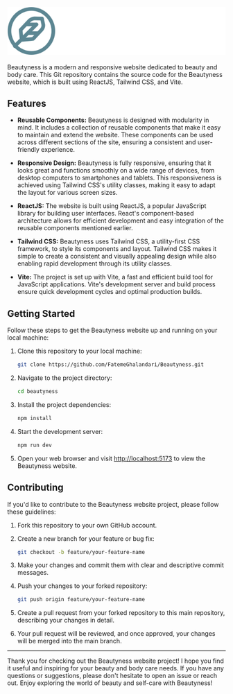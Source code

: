<a href="https://beautyness-bodycare.vercel.app/">
<img src="src/assets/Logo_white.svg" alt="Beauty is power a smile is its sword.">
</a>   
<br>
<br>
Beautyness is a modern and responsive website dedicated to beauty and body care. This Git repository contains the source code for the Beautyness website, which is built using ReactJS, Tailwind CSS, and Vite.

## Features

- **Reusable Components:** Beautyness is designed with modularity in mind. It includes a collection of reusable components that make it easy to maintain and extend the website. These components can be used across different sections of the site, ensuring a consistent and user-friendly experience.

- **Responsive Design:** Beautyness is fully responsive, ensuring that it looks great and functions smoothly on a wide range of devices, from desktop computers to smartphones and tablets. This responsiveness is achieved using Tailwind CSS's utility classes, making it easy to adapt the layout for various screen sizes.

- **ReactJS:** The website is built using ReactJS, a popular JavaScript library for building user interfaces. React's component-based architecture allows for efficient development and easy integration of the reusable components mentioned earlier.

- **Tailwind CSS:** Beautyness uses Tailwind CSS, a utility-first CSS framework, to style its components and layout. Tailwind CSS makes it simple to create a consistent and visually appealing design while also enabling rapid development through its utility classes.

- **Vite:** The project is set up with Vite, a fast and efficient build tool for JavaScript applications. Vite's development server and build process ensure quick development cycles and optimal production builds.

## Getting Started

Follow these steps to get the Beautyness website up and running on your local machine:

1. Clone this repository to your local machine:

   ```bash
   git clone https://github.com/FatemeGhalandari/Beautyness.git
   ```

2. Navigate to the project directory:

   ```bash
   cd beautyness
   ```

3. Install the project dependencies:

   ```bash
   npm install
   ```

4. Start the development server:

   ```bash
   npm run dev
   ```

5. Open your web browser and visit [http://localhost:5173](http://localhost:5173) to view the Beautyness website.

## Contributing

If you'd like to contribute to the Beautyness website project, please follow these guidelines:

1. Fork this repository to your own GitHub account.

2. Create a new branch for your feature or bug fix:

   ```bash
   git checkout -b feature/your-feature-name
   ```

3. Make your changes and commit them with clear and descriptive commit messages.

4. Push your changes to your forked repository:

   ```bash
   git push origin feature/your-feature-name
   ```

5. Create a pull request from your forked repository to this main repository, describing your changes in detail.

6. Your pull request will be reviewed, and once approved, your changes will be merged into the main branch.

---

Thank you for checking out the Beautyness website project! I hope you find it useful and inspiring for your beauty and body care needs. If you have any questions or suggestions, please don't hesitate to open an issue or reach out. Enjoy exploring the world of beauty and self-care with Beautyness!
